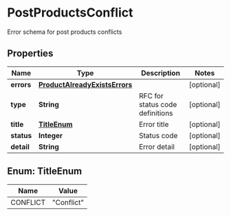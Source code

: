 

# PostProductsConflict

Error schema for post products conflicts
## Properties

Name | Type | Description | Notes
------------ | ------------- | ------------- | -------------
**errors** | [**ProductAlreadyExistsErrors**](ProductAlreadyExistsErrors.md) |  |  [optional]
**type** | **String** | RFC for status code definitions |  [optional]
**title** | [**TitleEnum**](#TitleEnum) | Error title |  [optional]
**status** | **Integer** | Status code |  [optional]
**detail** | **String** | Error detail |  [optional]



## Enum: TitleEnum

Name | Value
---- | -----
CONFLICT | &quot;Conflict&quot;



